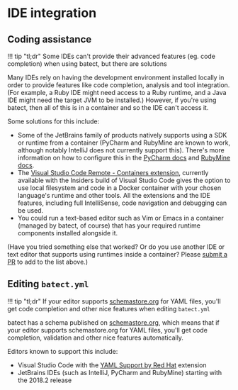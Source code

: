 # IDE integration

## Coding assistance

!!! tip "tl;dr"
    Some IDEs can't provide their advanced features (eg. code completion) when using batect, but there are solutions

Many IDEs rely on having the development environment installed locally in order to provide features like code completion,
analysis and tool integration. (For example, a Ruby IDE might need access to a Ruby runtime, and a Java IDE might need
the target JVM to be installed.) However, if you're using batect, then all of this is in a container and so the IDE can't
access it.

Some solutions for this include:

* Some of the JetBrains family of products natively supports using a SDK or runtime from a container (PyCharm and RubyMine
  are known to work, although notably IntelliJ does not currently support this). There's more information on how to configure
  this in the [PyCharm docs](https://www.jetbrains.com/help/pycharm/configuring-remote-interpreters-via-docker.html) and
  [RubyMine docs](https://www.jetbrains.com/help/ruby/configuring-remote-interpreters-via-docker.html).
* The [Visual Studio Code Remote - Containers extension](https://code.visualstudio.com/docs/remote/containers), currently available
  with the Insiders build of Visual Studio Code gives the option to use local filesystem and code in a Docker container with your
  chosen language's runtime and other tools. All the extensions and the IDE features, including full IntelliSense, code navigation
  and debugging can be used.
* You could run a text-based editor such as Vim or Emacs in a container (managed by batect, of course) that has your
  required runtime components installed alongside it.

(Have you tried something else that worked? Or do you use another IDE or text editor that supports using runtimes inside a
container? Please [submit a PR](https://github.com/charleskorn/batect/pulls) to add to the list above.)

## Editing `batect.yml`

!!! tip "tl;dr"
    If your editor supports [schemastore.org](http://schemastore.org/json/) for YAML files, you'll get code completion
    and other nice features when editing `batect.yml`

batect has a schema published on [schemastore.org](http://schemastore.org/json/), which means that if your editor supports
schemastore.org for YAML files, you'll get code completion, validation and other nice features automatically.

Editors known to support this include:

* Visual Studio Code with the [YAML Support by Red Hat](https://marketplace.visualstudio.com/items?itemName=redhat.vscode-yaml) extension
* JetBrains IDEs (such as IntelliJ, PyCharm and RubyMine) starting with the 2018.2 release
